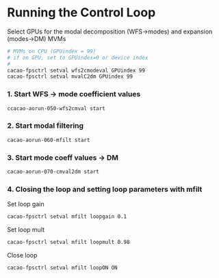 # Running the Control Loop

Select GPUs for the modal decomposition (WFS->modes) and expansion (modes->DM) MVMs

```bash
# MVMs on CPU (GPUindex = 99)
# if on GPU, set to GPUindex=0 or device index
#
cacao-fpsctrl setval wfs2cmodeval GPUindex 99
cacao-fpsctrl setval mvalC2dm GPUindex 99
```

### 1. Start WFS -> mode coefficient values

```bash
ccacao-aorun-050-wfs2cmval start
```

### 2. Start modal filtering

```bash
cacao-aorun-060-mfilt start
```

### 3. Start mode coeff values -> DM

```bash
cacao-aorun-070-cmval2dm start
```

### 4. Closing the loop and setting loop parameters with mfilt

Set loop gain

```bash
cacao-fpsctrl setval mfilt loopgain 0.1
```

Set loop mult

```bash
cacao-fpsctrl setval mfilt loopmult 0.98
```

Close loop

```bash
cacao-fpsctrl setval mfilt loopON ON
```
